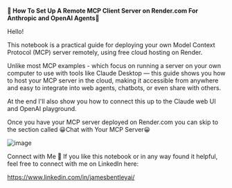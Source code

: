 **🚀 How To Set Up A Remote MCP Client Server on Render.com For Anthropic and OpenAI Agents🚀**

Hello!

This notebook is a practical guide for deploying your own Model Context Protocol (MCP) server remotely, using free cloud hosting on Render.

Unlike most MCP examples - which focus on running a server on your own computer to use with tools like Claude Desktop — this guide shows you how to host your MCP server in the cloud, making it accessible from anywhere and easy to integrate into web agents, chatbots, or even share with others.

At the end I'll also show you how to connect this up to the Claude web UI and OpenAI playground.

Once you have your MCP server deployed on Render.com you can skip to the section called 😀Chat with Your MCP Server😀

![image](https://github.com/user-attachments/assets/ed77afdc-3be5-40db-87b6-9dfb78ef3058)


Connect with Me 👋
If you like this notebook or in any way found it helpful, feel free to connect with me on LinkedIn here:

https://www.linkedin.com/in/jamesbentleyai/
